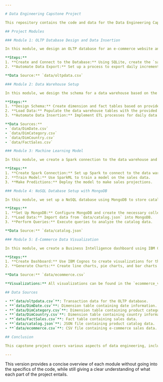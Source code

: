 ```yaml
---

# Data Engineering Capstone Project

This repository contains the code and data for the Data Engineering Capstone Project. In this project, we design and implement a data platform for retail data analytics, integrating OLTP and NoSQL databases, building a data warehouse, and performing data analysis and visualization.

## Project Modules

### Module 1: OLTP Database Design and Data Insertion

In this module, we design an OLTP database for an e-commerce website and populate it with the provided data.

**Steps:**
1. **Create and Connect to the Database:** Using SQLite, create the `sales_data` table and insert data from `data/oltpdata.csv`.
2. **Automate Data Export:** Set up a process to export daily incremental data into the data warehouse.

**Data Source:** `data/oltpdata.csv`

### Module 2: Data Warehouse Setup

In this module, we design the schema for a data warehouse based on the OLTP and NoSQL databases, create fact and dimension tables, and automate data insertion.

**Steps:**
1. **Design Schema:** Create dimension and fact tables based on provided CSV files.
2. **Load Data:** Populate the data warehouse tables with the provided data.
3. **Automate Data Insertion:** Implement ETL processes for daily data updates.

**Data Sources:**
- `data/DimDate.csv`
- `data/DimCategory.csv`
- `data/DimCountry.csv`
- `data/FactSales.csv`

### Module 3: Machine Learning Model

In this module, we create a Spark connection to the data warehouse and deploy a machine learning model for sales projections.

**Steps:**
1. **Create Spark Connection:** Set up Spark to connect to the data warehouse.
2. **Train Model:** Use SparkML to train a model on the sales data.
3. **Make Predictions:** Deploy the model to make sales projections.

### Module 4: NoSQL Database Setup with MongoDB

In this module, we set up a NoSQL database using MongoDB to store catalog data for the e-commerce website, load the data, and perform queries.

**Steps:**
1. **Set Up MongoDB:** Configure MongoDB and create the necessary collections.
2. **Load Data:** Import data from `data/catalog.json` into MongoDB.
3. **Perform Queries:** Execute queries to analyze the catalog data.

**Data Source:** `data/catalog.json`

### Module 5: E-Commerce Data Visualization

In this module, we create a Business Intelligence dashboard using IBM Cognos Analytics to visualize key business metrics.

**Steps:**
1. **Create Dashboard:** Use IBM Cognos to create visualizations for the provided data.
2. **Generate Charts:** Create line charts, pie charts, and bar charts to represent sales data.

**Data Source:** `data/ecommerce.csv`

**Visualizations:** All visualizations can be found in the `ecommerce_visualizations.pdf` document.

## Data Sources

- **`data/oltpdata.csv`**: Transaction data for the OLTP database.
- **`data/DimDate.csv`**: Dimension table containing date information.
- **`data/DimCategory.csv`**: Dimension table containing product category information.
- **`data/DimCountry.csv`**: Dimension table containing country information.
- **`data/FactSales.csv`**: Fact table containing sales data.
- **`data/catalog.json`**: JSON file containing product catalog data.
- **`data/ecommerce.csv`**: CSV file containing e-commerce sales data.

## Conclusion

This capstone project covers various aspects of data engineering, including OLTP and NoSQL database management, data warehousing, machine learning, and data visualization using IBM Cognos Analytics. Each module provides a comprehensive understanding and practical application of these skills.

---
```


This version provides a concise overview of each module without going into the specifics of the code, while still giving a clear understanding of what each part of the project entails.
